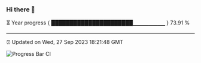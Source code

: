 ### Hi there 👋

⏳ Year progress { ██████████████████████▁▁▁▁▁▁▁▁ } 73.91 %

---

⏰ Updated on Wed, 27 Sep 2023 18:21:48 GMT

![Progress Bar CI](https://github.com/ZhaoGui/ZhaoGui/workflows/Progress%20Bar%20CI/badge.svg)
